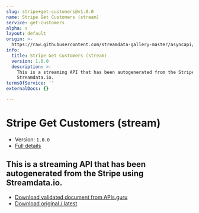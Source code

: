 ```yaml
---
slug: stripe+get-customers@v1.0.0
name: Stripe Get Customers (stream)
service: get-customers
alpha: s
layout: default
origin: >-
  https://raw.githubusercontent.com/streamdata-gallery-master/asyncapi/master/_listings/stripe/stripe-get-customers-stream-async.md
info:
  title: Stripe Get Customers (stream)
  version: 1.0.0
  description: >-
    This is a streaming API that has been autogenerated from the Stripe using
    Streamdata.io.
termsOfService: ''
externalDocs: {}

---
```

# Stripe Get Customers (stream)

* Version: `1.0.0`
* [Full details](../html/stripe+get-customers@v1.0.0.html)



## This is a streaming API that has been autogenerated from the Stripe using Streamdata.io.



* [Download validated document from APIs.guru](https://raw.githubusercontent.com/APIs-guru/asyncapi-directory/master/docs/APIs/stripe%2Bget-customers%40v1.0.0.yaml)
* [Download original / latest](https://raw.githubusercontent.com/streamdata-gallery-master/asyncapi/master/_listings/stripe/stripe-get-customers-stream-async.md)

<script type="application/ld+json">
{
  "@context": "http://schema.org/",
  "@type": "WebAPI",
  "description": "This is a streaming API that has been autogenerated from the Stripe using Streamdata.io.",
  "documentation": "",

  "name": "Stripe Get Customers (stream)"
}
</script>
